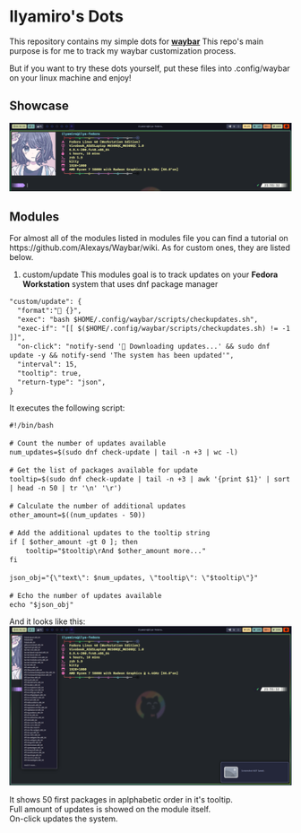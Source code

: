 <h1>Ilyamiro's Dots</h1>

This repository contains my simple dots for <b>[waybar](https://github.com/Alexays/Waybar)</b>
This repo's main purpose is for me to track my waybar customization process.

But if you want to try these dots yourself, 
put these files into .config/waybar on your linux machine and enjoy!

<h2>Showcase</h2>

![Screenshot 2](.github/source/showcase1.png)


<h2>Modules</h2>
For almost all of the modules listed in modules file you can find a tutorial on https://github.com/Alexays/Waybar/wiki. As for custom ones, they are listed below.

1. custom/update
This modules goal is to track updates on your **Fedora Workstation** system that uses dnf package manager
```
"custom/update": {
  "format":" {}",
  "exec": "bash $HOME/.config/waybar/scripts/checkupdates.sh",
  "exec-if": "[[ $($HOME/.config/waybar/scripts/checkupdates.sh) != -1 ]]",
  "on-click": "notify-send ' Downloading updates...' && sudo dnf update -y && notify-send 'The system has been updated'",
  "interval": 15,
  "tooltip": true,
  "return-type": "json",
}
```
It executes the following script:
```shell
#!/bin/bash

# Count the number of updates available
num_updates=$(sudo dnf check-update | tail -n +3 | wc -l)

# Get the list of packages available for update
tooltip=$(sudo dnf check-update | tail -n +3 | awk '{print $1}' | sort | head -n 50 | tr '\n' '\r')

# Calculate the number of additional updates
other_amount=$((num_updates - 50))

# Add the additional updates to the tooltip string
if [ $other_amount -gt 0 ]; then
    tooltip="$tooltip\rAnd $other_amount more..."
fi

json_obj="{\"text\": $num_updates, \"tooltip\": \"$tooltip\"}"

# Echo the number of updates available
echo "$json_obj"

```
And it looks like this:
![Screenshot 2](.github/source/showcase2.png)

It shows 50 first packages in aplphabetic order in it's tooltip.<br>
Full amount of updates is showed on the module itself.<br>
On-click updates the system.
